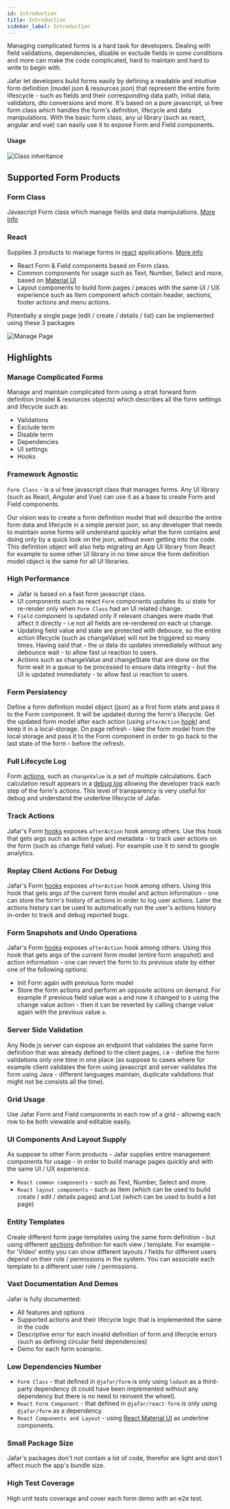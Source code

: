 ```yaml
---
id: introduction
title: Introduction
sidebar_label: Introduction
---
```


Managing complicated forms is a hard task for developers. Dealing with field validations, dependencies, disable or exclude fields in some conditions and more can
make the code complicated, hard to maintain and hard to write to begin with.

Jafar let developers build forms easily by defining a readable and intuitive form definition (model json & resources json) that represent the entire form lifescycle - such as fields and their corresponding data path, initial data, validators, dto conversions and more. It's based on a pure javascript, ui free form class which handles the form's definition, lifecycle and data manipulations. With the basic form class, any ui library (such as react, angular and vue) can easily use it to expose Form and Field components.

#### Usage

![Class inheritance](assets/class-inheritance-v1.0.0.png)

## Supported Form Products

### Form Class

Javascript Form class which manage fields and data manipulations. [More info](form-overview.html)

### React

Supplies 3 products to manage forms in [react](https://reactjs.org) applications. [More info](react-overview.html)
- React Form & Field components based on Form class. 
- Common components for usage such as Text, Number, Select and more, based on [Material UI](https://material-ui.com/)
- Layout components to build form pages / peaces with the same UI / UX experience such as Item component which contain header, sections,
footer actions and menu actions.

Potentially a single page (edit / create / details / list) can be implemented using these 3 packages


![Manage Page](assets/manage-page-v1.0.0.png)

## Highlights

### Manage Complicated Forms

Manage and maintain complicated form using a strait forward form definition (model & resources objects) which describes all the form settings and
lifecycle such as:

- Validations
- Exclude term
- Disable term
- Dependencies
- UI settings
- Hooks

### Framework Agnostic

`Form Class` - is a ui free javascript class that manages forms. Any UI library (such as React, Angular and Vue) can use it 
as a base to create Form and Field components.

Our vision was to create a form definition model that will describe the entire form data and lifecycle in a simple persist json,
so any developer that needs to maintain some forms will understand quickly what the form contains and doing only by
a quick look on the json, without even getting into the code. This definition object will also help migrating an App UI library
from React for example to some other UI library in no time since the form definition model object is the same for all UI libraries.   

### High Performance

- Jafar is based on a fast form javascript class. 
- UI components such as react `Form` components updates its ui state for re-render only when
`Form Class` had an UI related change. 
- `Field` component is updated only if relevant changes were made that affect it directly - i.e not all fields are re-rendered on each ui change.
- Updating field value and state are protected with debouce, so the entire action lifecycle (such as changeValue) will not be triggered
so many times. Having said that - the ui data do updates immediately without any debounce wait - to allow fast ui reaction to users.
- Actions such as changeValue and changeState that are done on the form wait in a queue to be processed to ensure data integrity - but the UI is updated immediately - to allow fast ui reaction to users.

### Form Persistency

Define a form definition model object (json) as a first form state and pass it to the Form component. 
It will be updated during the form's lifecycle. Get the updated form model after each action (using `afterAction` [hook](hooks)) and keep it in a local-storage. On page refresh - take the form model from
the local storage and pass it to the Form component in order to go back to the last state of the form - before the refresh.

### Full Lifecycle Log

Form [actions](actions.html), such as `changeValue` is a set of multiple calculations. Each calculation result appears in a [debug log](log.html)
allowing the developer track each step of the form's actions. This level of transparency is very useful for debug and understand the underline
lifecycle of Jafar.

### Track Actions

Jafar's Form [hooks](hooks.html) exposes `afterAction` hook among others. Use this hook that gets args such as action type and metadata - to track user actions on the form (such as change field value). For example use it to send to google analytics.

### Replay Client Actions For Debug

Jafar's Form [hooks](hooks.html) exposes `afterAction` hook among others. Using this hook that gets args of the current form model and 
action information - one can store the form's history of actions in order to log user actions. Later the actions history can be used to
 automatically run the user's actions history in-order to track and debug reported bugs.

### Form Snapshots and Undo Operations

Jafar's Form [hooks](hooks.html) exposes `afterAction` hook among others. Using this hook that gets args of the current form model (entire form snapshot) and action information - one can revert the form to its previous state by either one of the following options:
- Init Form again with previous form model
- Store the form actions and perform an opposite actions on demand. For example if previous field value was `a` and now it changed to `b` using
the change value action - then it can be reverted by calling change value again with the previous value `a`.

### Server Side Validation

Any Node.js server can expose an endpoint that validates the same form definition that was already defined to the client pages, i.e - define the form validations only one time in one place (as suppose to cases where for example client validates the form using
javascript and server validates the form using Java - different languages maintain, duplicate validations that might not be consists all
the time).

### Grid Usage

Use Jafar Form and Field components in each row of a grid - allowing each row to be both viewable and editable easily.

### UI Components And Layout Supply

As suppose to other Form products - Jafar supplies entire management components for usage - in order to build manage pages
quickly and with the same UI / UX experience.

- `React common components` - such as Text, Number, Select and more.
- `React layout components` - such as Item (which can be used to build create / edit / details pages) and List (which can
be used to build a list page)

### Entity Templates

Create different form page templates using the same form definition - but using different [sections](react-layout#section) definition for each view / template. For example - for 'Video' entity you can show different layouts / fields for different users depend on their role / permissions in the system. You can associate each template to a different user role / permissions.

### Vast Documentation And Demos

Jafar is fully documented:

- All features and options
- Supported actions and their lifecycle logic that is implemented the same in the code
- Descriptive error for each invalid definition of form and lifecycle errors (such as defining circular field dependencies)
- Demo for each form scenario.

### Low Dependencies Number

- `Form Class` - that defined in `@jafar/form` is only using `lodash` as a third-party dependency (it could have been implemented without any dependency but there is no need to reinvent the wheel).
- `React Form Component` - that defined in `@jafar/react-form` is only using `@jafar/form` as a dependency.
- `React Components and Layout` - using [React Material UI](https://material-ui.com/) as underline components.

### Small Package Size

Jafar's packages don't not contain a lot of code, therefor are light and don't affect much the app's bundle size.

### High Test Coverage

High unit tests coverage and cover each form demo with an e2e test.
